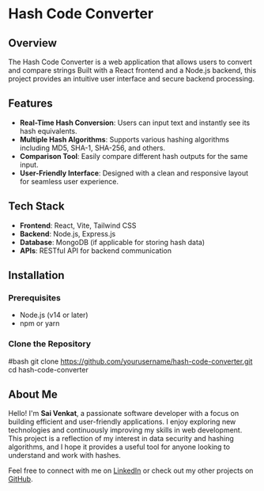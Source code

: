 # Hash Code Converter

## Overview

The Hash Code Converter is a web application that allows users to convert and compare strings Built with a React frontend and a Node.js backend, this project provides an intuitive user interface and secure backend processing.

## Features

- **Real-Time Hash Conversion**: Users can input text and instantly see its hash equivalents.
- **Multiple Hash Algorithms**: Supports various hashing algorithms including MD5, SHA-1, SHA-256, and others.
- **Comparison Tool**: Easily compare different hash outputs for the same input.
- **User-Friendly Interface**: Designed with a clean and responsive layout for seamless user experience.

## Tech Stack

- **Frontend**: React, Vite, Tailwind CSS
- **Backend**: Node.js, Express.js
- **Database**: MongoDB (if applicable for storing hash data)
- **APIs**: RESTful API for backend communication

## Installation

### Prerequisites

- Node.js (v14 or later)
- npm or yarn

### Clone the Repository

#bash
git clone https://github.com/yourusername/hash-code-converter.git
cd hash-code-converter

## About Me
Hello! I'm **Sai Venkat**, a passionate software developer with a focus on building efficient and user-friendly applications. I enjoy exploring new technologies and continuously improving my skills in web development. This project is a reflection of my interest in data security and hashing algorithms, and I hope it provides a useful tool for anyone looking to understand and work with hashes.

Feel free to connect with me on [LinkedIn](www.linkedin.com/in/sai-venkat-12562828b) or check out my other projects on [GitHub](https://github.com/saivenkat135).

